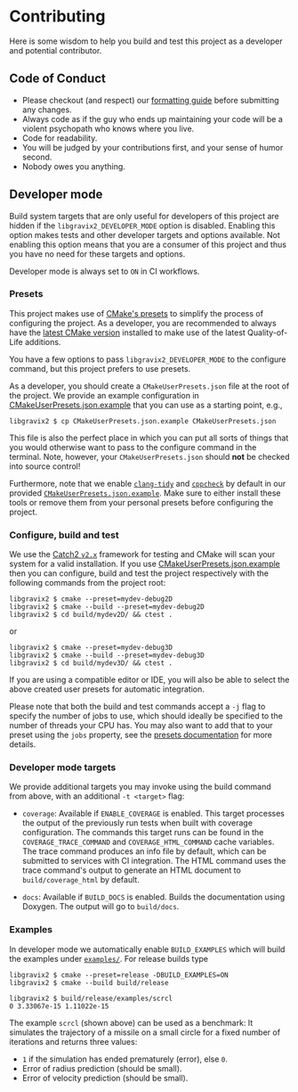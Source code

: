 # Contributing
Here is some wisdom to help you build and test this project as a developer and potential contributor.

## Code of Conduct
 - Please checkout (and respect) our [formatting guide](.clang-format) before submitting any changes.
 - Always code as if the guy who ends up maintaining your code will be a violent psychopath who knows where you live.
 - Code for readability.
 - You will be judged by your contributions first, and your sense of humor second.
 - Nobody owes you anything.

## Developer mode
Build system targets that are only useful for developers of this project are hidden if the `libgravix2_DEVELOPER_MODE` option is disabled.
Enabling this option makes tests and other developer targets and options available.
Not enabling this option means that you are a consumer of this project and thus you have no need for these targets and options.

Developer mode is always set to `ON` in CI workflows.

### Presets
This project makes use of [CMake's presets](https://cmake.org/cmake/help/latest/manual/cmake-presets.7.html) to simplify the process of configuring the project.
As a developer, you are recommended to always have the [latest CMake version](https://cmake.org/download/) installed to make use of the latest Quality-of-Life additions.

You have a few options to pass `libgravix2_DEVELOPER_MODE` to the configure command, but this project prefers to use presets.

As a developer, you should create a `CMakeUserPresets.json` file at the root of the project.
We provide an example configuration in [CMakeUserPresets.json.example](CMakeUserPresets.json.example) that you can use as a starting point, e.g.,
```
libgravix2 $ cp CMakeUserPresets.json.example CMakeUserPresets.json
```
This file is also the perfect place in which you can put all sorts of things that you would otherwise want to pass to the configure command in the terminal.
Note, however, your `CMakeUserPresets.json` should **not** be checked into source control!

Furthermore, note that we enable [`clang-tidy`](https://clang.llvm.org/extra/clang-tidy/) and [`cppcheck`](https://cppcheck.sourceforge.io/) by default in our provided [`CMakeUserPresets.json.example`](CMakeUserPresets.json.example).
Make sure to either install these tools or remove them from your personal presets before configuring the project.

### Configure, build and test
We use the [Catch2 `v2.x`](https://github.com/catchorg/Catch2/tree/v2.x) framework for testing and CMake will scan your system for a valid installation.
If you use [CMakeUserPresets.json.example](CMakeUserPresets.json.example) then you can configure, build and test the project respectively with the following commands from the project root:
```
libgravix2 $ cmake --preset=mydev-debug2D
libgravix2 $ cmake --build --preset=mydev-debug2D
libgravix2 $ cd build/mydev2D/ && ctest .
```
or
```
libgravix2 $ cmake --preset=mydev-debug3D
libgravix2 $ cmake --build --preset=mydev-debug3D
libgravix2 $ cd build/mydev3D/ && ctest .
```
If you are using a compatible editor or IDE, you will also be able to select the above created user presets for automatic integration.

Please note that both the build and test commands accept a `-j` flag to specify the number of jobs to use, which should ideally be specified to the number of threads your CPU has.
You may also want to add that to your preset using the `jobs` property, see the [presets documentation](https://cmake.org/cmake/help/latest/manual/cmake-presets.7.html) for more details.

### Developer mode targets
We provide additional targets you may invoke using the build command from above, with an additional `-t <target>` flag:

 - `coverage`: Available if `ENABLE_COVERAGE` is enabled.
This target processes the output of the previously run tests when built with coverage configuration.
The commands this target runs can be found in the `COVERAGE_TRACE_COMMAND` and `COVERAGE_HTML_COMMAND` cache variables.
The trace command produces an info file by default, which can be submitted to services with CI integration.
The HTML command uses the trace command's output to generate an HTML document to `build/coverage_html` by default.

 - `docs`: Available if `BUILD_DOCS` is enabled.
Builds the documentation using Doxygen.
The output will go to `build/docs`.

### Examples
In developer mode we automatically enable `BUILD_EXAMPLES` which will build the examples under [`examples/`](examples/).
For release builds type
```
libgravix2 $ cmake --preset=release -DBUILD_EXAMPLES=ON
libgravix2 $ cmake --build build/release

libgravix2 $ build/release/examples/scrcl 
0 3.33067e-15 1.11022e-15
```
The example `scrcl` (shown above) can be used as a benchmark:
It simulates the trajectory of a missile on a small circle for a fixed number of iterations and returns three values:
 - `1` if the simulation has ended prematurely (error), else `0`.
 - Error of radius prediction (should be small).
 - Error of velocity prediction (should be small).
